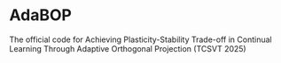 # AdaBOP
The official code for Achieving Plasticity-Stability Trade-off in Continual Learning Through Adaptive Orthogonal Projection (TCSVT 2025)
